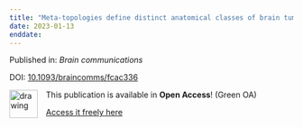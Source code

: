 ```yaml
---
title: "Meta-topologies define distinct anatomical classes of brain tumours linked to histology and survival."
date: 2023-01-13
enddate:
---
```


Published in: *Brain communications*

DOI: [10.1093/braincomms/fcac336](https://doi.org/10.1093/braincomms/fcac336)

<img src="https://upload.wikimedia.org/wikipedia/commons/thumb/9/90/Open_Access_logo_PLoS_white_green.svg/576px-Open_Access_logo_PLoS_white_green.svg.png" alt="drawing" width="50" align="left"/> &nbsp;&nbsp;&nbsp;This publication is available in **Open Access**! (Green OA)

&nbsp;&nbsp;&nbsp;<a href="https://www.ncbi.nlm.nih.gov/pmc/articles/PMC9830987" download>Access it freely here</a>

